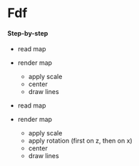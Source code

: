 # Fdf

#### Step-by-step

- read map
- render map
	- apply scale
	- center
	- draw lines

- read map
- render map
	- apply scale
	- apply rotation (first on z, then on x)
	- center
	- draw lines